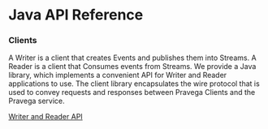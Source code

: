 <!--
Copyright (c) Dell Inc., or its subsidiaries. All Rights Reserved.

Licensed under the Apache License, Version 2.0 (the "License");
you may not use this file except in compliance with the License.
You may obtain a copy of the License at

    http://www.apache.org/licenses/LICENSE-2.0
-->
# Java API Reference

### **Clients**
A Writer is a client that creates Events and publishes them into Streams.
A Reader is a client that Consumes events from Streams.
We provide a Java library, which implements a convenient API for Writer and Reader applications to use.  The client library encapsulates the wire protocol that is used to convey requests and responses between Pravega Clients and the Pravega service.

[Writer and Reader API](clients/index.html)
